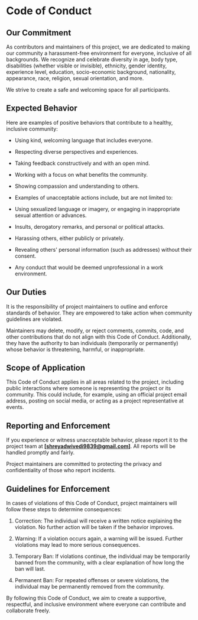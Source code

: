 # Code of Conduct

## Our Commitment
As contributors and maintainers of this project, we are dedicated to making our community a harassment-free environment for everyone, inclusive of all backgrounds. We recognize and celebrate diversity in age, body type, disabilities (whether visible or invisible), ethnicity, gender identity, experience level, education, socio-economic background, nationality, appearance, race, religion, sexual orientation, and more.

We strive to create a safe and welcoming space for all participants.

## Expected Behavior

Here are examples of positive behaviors that contribute to a healthy, inclusive community:

- Using kind, welcoming language that includes everyone.
- Respecting diverse perspectives and experiences.
- Taking feedback constructively and with an open mind.
- Working with a focus on what benefits the community.
- Showing compassion and understanding to others.
- Examples of unacceptable actions include, but are not limited to:

- Using sexualized language or imagery, or engaging in inappropriate sexual attention or advances.
- Insults, derogatory remarks, and personal or political attacks.
- Harassing others, either publicly or privately.
- Revealing others' personal information (such as addresses) without their consent.
- Any conduct that would be deemed unprofessional in a work environment.

## Our Duties
It is the responsibility of project maintainers to outline and enforce standards of behavior. They are empowered to take action when community guidelines are violated.

Maintainers may delete, modify, or reject comments, commits, code, and other contributions that do not align with this Code of Conduct. Additionally, they have the authority to ban individuals (temporarily or permanently) whose behavior is threatening, harmful, or inappropriate.

## Scope of Application
This Code of Conduct applies in all areas related to the project, including public interactions where someone is representing the project or its community. This could include, for example, using an official project email address, posting on social media, or acting as a project representative at events.

## Reporting and Enforcement
If you experience or witness unacceptable behavior, please report it to the project team at **[shreyadwivedi9839@gmail.com]**. All reports will be handled promptly and fairly.

Project maintainers are committed to protecting the privacy and confidentiality of those who report incidents.

## Guidelines for Enforcement
In cases of violations of this Code of Conduct, project maintainers will follow these steps to determine consequences:

1. Correction: The individual will receive a written notice explaining the violation. No further action will be taken if the behavior improves.

2. Warning: If a violation occurs again, a warning will be issued. Further violations may lead to more serious consequences.

3. Temporary Ban: If violations continue, the individual may be temporarily banned from the community, with a clear explanation of how long the ban will last.

4. Permanent Ban: For repeated offenses or severe violations, the individual may be permanently removed from the community.

By following this Code of Conduct, we aim to create a supportive, respectful, and inclusive environment where everyone can contribute and collaborate freely.
